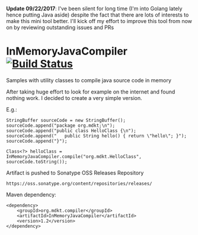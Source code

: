 **Update 09/22/2017**: I've been silent for long time (I'm into Golang lately hence putting Java aside) despite the fact that there are lots of interests to make this mini tool better. I'll kick off my effort to improve this tool from now on by reviewing outstanding issues and PRs

# InMemoryJavaCompiler [![Build Status](https://travis-ci.org/trung/InMemoryJavaCompiler.svg?branch=master)](https://travis-ci.org/trung/InMemoryJavaCompiler)
Samples with utility classes to compile java source code in memory

After taking huge effort to look for example on the internet and found nothing work. I decided to create a very simple version.

E.g.:

    StringBuffer sourceCode = new StringBuffer();
    sourceCode.append("package org.mdkt;\n");
    sourceCode.append("public class HelloClass {\n");
    sourceCode.append("   public String hello() { return \"hello\"; }");
    sourceCode.append("}");

    Class<?> helloClass = InMemoryJavaCompiler.compile("org.mdkt.HelloClass", sourceCode.toString());

Artifact is pushed to Sonatype OSS Releases Repository

    https://oss.sonatype.org/content/repositories/releases/

Maven dependency:

    <dependency>
        <groupId>org.mdkt.compiler</groupId>
        <artifactId>InMemoryJavaCompiler</artifactId>
        <version>1.2</version>
    </dependency>
